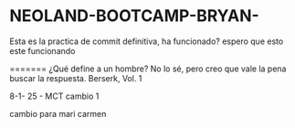 # NEOLAND-BOOTCAMP-BRYAN-


Esta es la practica de commit definitiva, ha funcionado? espero que esto este funcionando

=======
¿Qué define a un hombre? No lo sé, pero creo que vale la pena buscar la respuesta.
Berserk, Vol. 1

8-1- 25 - MCT cambio 1

cambio para mari carmen